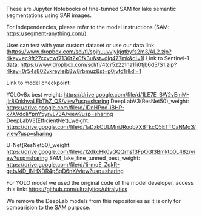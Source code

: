 These are Jupyter Notebooks of fine-tunned SAM for lake semantic segmentations using SAR images.

For Independencies, please refer to the model instructions (SAM: https://segment-anything.com/).

User can test with your custom dataset or use  our data link (https://www.dropbox.com/scl/fi/spjhuuvvjykjqtbyfs2m3/AL2.zip?rlkey=ec9ft27cxycwf7136t2x0fk3u&st=dlg477mk&dl=1)
Link to Sentinel-1 data: https://www.dropbox.com/scl/fi/4tcr5z2z1na11i0tjb6d3/S1.zip?rlkey=0r54s802vkreyleib8w8rbmuz&st=p0jvtd1r&dl=1

Link to model checkpoint: 

YOLOv8x best weight: https://drive.google.com/file/d/1LE7E_BW2vEmM-jIr8KnkhvaLEbThZ_QS/view?usp=sharing
DeepLabV3(ResNet50)_weight: https://drive.google.com/file/d/1DnHPnd-iBHP-x7XVdoliYpnY5yrvL73A/view?usp=sharing
DeepLabV3(EfficientNet)_weight: https://drive.google.com/file/d/1aDxkCULMniJRoqb7XBTkcQ5ETTCaNMo3/view?usp=sharing

U-Net(ResNet50)_weight: https://drive.google.com/file/d/12dkcHk0yGQQrhsf3FpOGI3Bmktp0L48z/view?usp=sharing
SAM_lake_fine_tunned_best_weight: https://drive.google.com/file/d/1i-mqE_ZqkR-gebJ4D_lNHXDR4pSgD6nX/view?usp=sharing



For YOLO model we used the original code of the model developer, access this link:
https://github.com/ultralytics/ultralytics

We remove the DeepLab models from this repositories as it is only for comparision to the SAM purpose.

